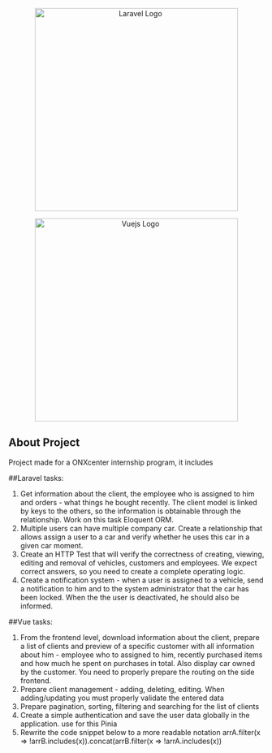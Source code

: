 <p align="center"><a href="https://laravel.com" target="_blank"><img src="https://raw.githubusercontent.com/laravel/art/master/logo-lockup/5%20SVG/2%20CMYK/1%20Full%20Color/laravel-logolockup-cmyk-red.svg" width="400" alt="Laravel Logo"></a></p>

<p align="center"><a href="https://vuejs.org/" target="_blank"><img src="https://upload.wikimedia.org/wikipedia/commons/thumb/9/95/Vue.js_Logo_2.svg/1184px-Vue.js_Logo_2.svg.png" width="400" alt="Vuejs Logo"></a></p>

## About Project

Project made for a ONXcenter internship program, it includes

##Laravel tasks:

1. Get information about the client, the employee who is assigned to him and
orders - what things he bought recently. The client model is linked by keys to the others,
so the information is obtainable through the relationship. Work on this task
Eloquent ORM.
2. Multiple users can have multiple company car. Create a relationship that allows
assign a user to a car and verify whether he uses this car in a given car
moment.
3. Create an HTTP Test that will verify the correctness of creating, viewing, editing and
removal of vehicles, customers and employees. We expect correct answers, so
you need to create a complete operating logic.
4. Create a notification system - when a user is assigned to a vehicle, send a notification
to him and to the system administrator that the car has been locked. When the
the user is deactivated, he should also be informed.

##Vue tasks:

1. From the frontend level, download information about the client, prepare a list of clients and
preview of a specific customer with all information about him - employee who to
assigned to him, recently purchased items and how much he spent on purchases in total. Also display
car owned by the customer. You need to properly prepare the routing on the side
frontend.
2. Prepare client management - adding, deleting, editing. When adding/updating
you must properly validate the entered data
3. Prepare pagination, sorting, filtering and searching for the list of clients
4. Create a simple authentication and save the user data globally in the application. use for
this Pinia
5. Rewrite the code snippet below to a more readable notation
arrA.filter(x => !arrB.includes(x)).concat(arrB.filter(x => !arrA.includes(x))


